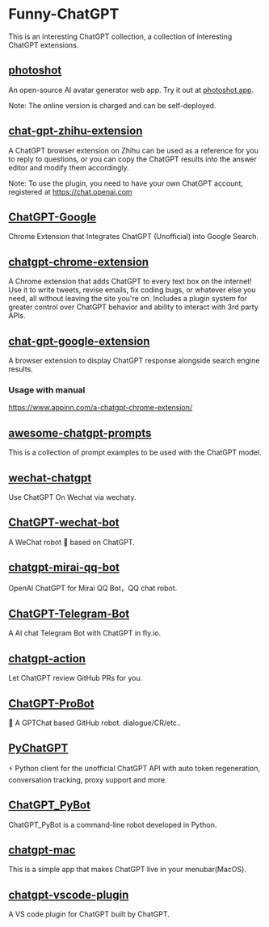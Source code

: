 # Funny-ChatGPT

This is an interesting ChatGPT collection, a collection of interesting ChatGPT extensions.


## [photoshot](https://github.com/shinework/photoshot)

An open-source AI avatar generator web app. Try it out at [photoshot.app](https://photoshot.app/).

Note: The online version is charged and can be self-deployed.


## [chat-gpt-zhihu-extension](https://github.com/no13bus/chat-gpt-zhihu-extension)

A ChatGPT browser extension on Zhihu can be used as a reference for you to reply to questions, or you can copy the ChatGPT results into the answer editor and modify them accordingly.

Note: To use the plugin, you need to have your own ChatGPT account, registered at https://chat.openai.com


## [ChatGPT-Google](https://github.com/ZohaibAhmed/ChatGPT-Google)

Chrome Extension that Integrates ChatGPT (Unofficial) into Google Search.


## [chatgpt-chrome-extension](https://github.com/gragland/chatgpt-chrome-extension)

A Chrome extension that adds ChatGPT to every text box on the internet! Use it to write tweets, revise emails, fix coding bugs, or whatever else you need, all without leaving the site you're on. Includes a plugin system for greater control over ChatGPT behavior and ability to interact with 3rd party APIs.


## [chat-gpt-google-extension](https://github.com/wong2/chat-gpt-google-extension)

A browser extension to display ChatGPT response alongside search engine results.


### Usage with manual

https://www.appinn.com/a-chatgpt-chrome-extension/


## [awesome-chatgpt-prompts](https://github.com/f/awesome-chatgpt-prompts)

This is a collection of prompt examples to be used with the ChatGPT model.


## [wechat-chatgpt](https://github.com/fuergaosi233/wechat-chatgpt)

Use ChatGPT On Wechat via wechaty.


## [ChatGPT-wechat-bot](https://github.com/AutumnWhj/ChatGPT-wechat-bot)

A WeChat robot 🤖 based on ChatGPT.


## [chatgpt-mirai-qq-bot](https://github.com/lss233/chatgpt-mirai-qq-bot)

OpenAI ChatGPT for Mirai QQ Bot，QQ chat robot.


## [ChatGPT-Telegram-Bot](https://github.com/yym68686/ChatGPT-Telegram-Bot)

A AI chat Telegram Bot with ChatGPT in fly.io.


## [chatgpt-action](https://github.com/kxxt/chatgpt-action)

Let ChatGPT review GitHub PRs for you.


## [ChatGPT-ProBot](https://github.com/oceanlvr/ChatGPT-ProBot)

🤖️ A GPTChat based GitHub robot. dialogue/CR/etc..


## [PyChatGPT](https://github.com/rawandahmad698/PyChatGPT)

⚡️ Python client for the unofficial ChatGPT API with auto token regeneration, conversation tracking, proxy support and more.


## [ChatGPT_PyBot](https://github.com/liuhuanshuo/ChatGPT_PyBot)

ChatGPT_PyBot is a command-line robot developed in Python.


## [chatgpt-mac](https://github.com/vincelwt/chatgpt-mac)

This is a simple app that makes ChatGPT live in your menubar(MacOS).


## [chatgpt-vscode-plugin](https://github.com/barnesoir/chatgpt-vscode-plugin)

A VS code plugin for ChatGPT built by ChatGPT.